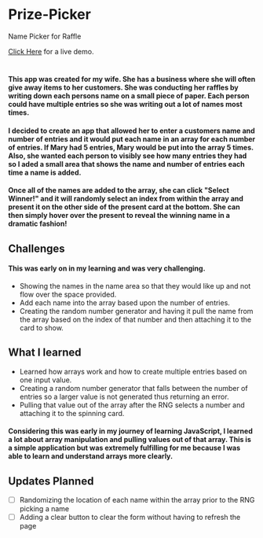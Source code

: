 # Prize-Picker
Name Picker for Raffle

[Click Here](https://www.curthouse.com/Prize-Picker) for a live demo.
#
#### This app was created for my wife.  She has a business where she will often give away items to her customers.  She was conducting her raffles by writing down each persons name on a small piece of paper.  Each person could have multiple entries so she was writing out a lot of names most times.
#### I decided to create an app that allowed her to enter a customers name and number of entries and it would put each name in an array for each number of entries.  If Mary had 5 entries, Mary would be put into the array 5 times.  Also, she wanted each person to visibly see how many entries they had so I aded a small area that shows the name and number of entries each time a name is added.
#### Once all of the names are added to the array, she can click "Select Winner!" and it will randomly select an index from within the array and present it on the other side of the present card at the bottom.  She can then simply hover over the present to reveal the winning name in a dramatic fashion!

## Challenges
#### This was early on in my learning and was very challenging.
- Showing the names in the name area so that they would like up and not flow over the space provided.
- Add each name into the array based upon the number of entries.
- Creating the random number generator and having it pull the name from the array based on the index of that number and then attaching it to the card to show.

## What I learned
- Learned how arrays work and how to create multiple entries based on one input value.
- Creating a random number generator that falls between the number of entries so a larger value is not generated thus returning an error.
- Pulling that value out of the array after the RNG selects a number and attaching it to the spinning card.
#### Considering this was early in my journey of learning JavaScript, I learned a lot about array manipulation and pulling values out of that array.  This is a simple application but was extremely fulfilling for me because I was able to learn and understand arrays more clearly.

## Updates Planned
- [ ] Randomizing the location of each name within the array prior to the RNG picking a name
- [ ] Adding a clear button to clear the form without having to refresh the page
